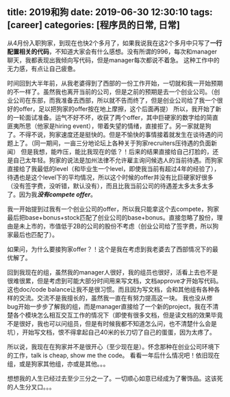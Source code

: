 title: 2019和狗
date: 2019-06-30 12:30:10
tags: [career]
categories: [程序员的日常, 日常]
---
从4月份入职狗家，到现在也快2个多月了，如果我说我在这2个多月中只写了**一行配置相关的代码**，不知道大家会有什么感想。没有所谓的996，每次和manager聊天，我都表现出我倾向写代码，但是manager每次都说不着急。
这种工作中的无力感，有点让自己疲惫。
<!-- more -->

时间回到大半年前，从我老婆得到了西部的一份工作开始，一切就和我一开始预期的不一样了。虽然我也离开当前的公司，但是之前的预期是去一个创业公司。（创业公司在东部，而我准备去西部，所以就不告而终了，但是创业公司给了我一个很好的offer，足以把狗家的offer按在地上摩擦，这个后面再提）
所以，我开始了新的一轮面试准备。运气不好不坏，收获了两个offer，其中巨硬家的数字给的简直匪夷所思（他家是hiring event），带着失望的情绪，直接拒了。另一家就是狗了。不得不说，狗家速度还是挺快的。但是不愉快的事情接着就发生在谈待遇的问题上了。（同一期间，一亩三分地论坛上各种关于狗家recruiters压待遇的负面新闻）
但是我想，能咋压，能比我现在的低？！后来的结果直接给自己打脸的，还是自己太年轻。狗家的说法是加州法律不允许雇主询问候选人的当前待遇。而狗家直接给了我最低的level（和毕业生一个level，即使我当前有超过4年的经验了），待遇也是这个level下的平均情况，所以这个时候的offer并没有比巨硬家好很多（没有签字费，没听错，默认没有），而且比我当前公司的待遇差太多太多太多了。因为我***没有compete offer***。

我一开始提到过我有一个创业公司的offer，所以我只能拿这个去compete，狗家最后把base+bonus+stock匹配了创业公司的base+bonus。直接忽略了股份，理由是未上市的，市值低于2B的公司的股份不考虑（创业公司给了签字费，所以狗家最后也匹配了）。

如果问，为什么要接狗家offer？！这个是我在考虑到我老婆去了西部情况下的最优解了。

回到我现在的组，虽然我的manager人很好，我的组员也很好，活看上去也不是很难很累，但是考虑到可能大部分时间用来写文档，文档approve才开始写代码。这也doc/code balance让我不是很习惯。而且因为写文档，会和其他组有各种各样的交流。交流不是我擅长的，虽然我一直在有努力提高这一块。
我也没从修bug开始一步步了解我的组，而是manager直接给了一个新的project，我在不清楚各个模块怎么相互交互工作的情况下（即使有很多文档，但是读文档的效果毕竟不是很好，我也可以问组员，但是有时候我都不知道怎么问，也不清楚什么会是坑），开始写文档，恨不得拿起自己40米的长刀切了自己的蛋蛋，因为太疼了。

所以说，我现在在狗家并不是很开心（至少现在是）。怀念那种在创业公司环境下的工作，talk is cheap, show me the code。
看看一年后什么情况吧！依旧现在组，或是狗家其他组，亦或是其他。。。

想想我的人生已经过去至少三分之一了。一切顺心如意已经成为了奢饰品。这该死的人生分叉口。。。

